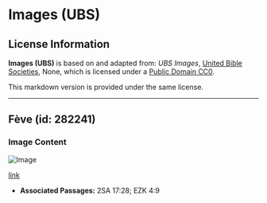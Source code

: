 # Images (UBS)

## License Information

**Images (UBS)** is based on and adapted from: _UBS Images_, [United Bible Societies](https://unitedbiblesocieties.org/), None, which is licensed under a [Public Domain CC0](https://creativecommons.org/public-domain/cc0/).

This markdown version is provided under the same license.



--------------------------------

## Fève (id: 282241)

### Image Content

![Image](https://cdn.aquifer.bible/aquifer-content/resources/Media/WEB-0089_broadbean.jpg)

[link](https://cdn.aquifer.bible/aquifer-content/resources/Media/WEB-0089_broadbean.jpg)

* **Associated Passages:** 2SA 17:28; EZK 4:9

